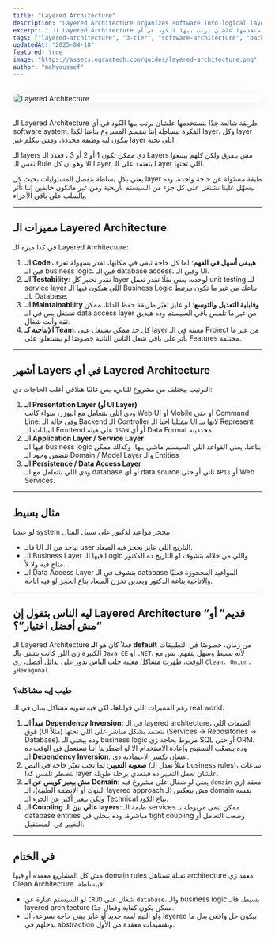 ```yaml
---
title: "Layered Architecture"
description: "Layered Architecture organizes software into logical layers—like presentation, business, and data access—to separate concerns and improve maintainability. This guide explains each layer's role and how they interact."
excerpt: "الـ Layered Architecture طريقة شائعة جدًا بنستخدمها علشان نرتب بيها الكود في أي software system. الفكرة ببساطة إننا بنقسم المشروع بتاعنا لكذا layer، وكل layer بيكون ليه وظيفة محددة."
tags: ["layered-architecture", "3-tier", "software-architecture", "backend", "dependency-inversion", "domain"]
updatedAt: "2025-04-18"
featured: true
image: "https://assets.eqraatech.com/guides/layered-architecture.png"
author: "mahyoussef"
---
```


<img src="https://assets.eqraatech.com/guides/layered-architecture.png" alt="Layered Architecture" ondragstart="return false;" oncontextmenu="return false;" style="display: block; margin: 2rem auto; border-radius: 1rem; box-shadow: 0 4px 24px 0 rgba(0,0,0,0.08);" />

الـ Layered Architecture طريقة شائعة جدًا بنستخدمها علشان نرتب بيها الكود في أي software system. الفكرة ببساطة إننا بنقسم المشروع بتاعنا لكذا layer، وكل layer بيكون ليه وظيفة محددة، ومش بيكلم غير layer اللي تحته.

الـ layers دي ممكن تكون 1 أو 2 أو 3 ، فعدد الـ Layers مش بيفرق ولكن كلهم بيتبعوا نفس الـ Rule الا وهو ان كل Layer بتعتمد على الـ Layer اللي تحتها.

يعني بكل بساطة بنفصل المسئوليات بحيث كل layer طبقة مسئولة عن حاجة واحدة، وده بيسهّل علينا نشتغل على كل جزء من السيستم بأريحية ومن غير مانكون خايفين إننا نأثر بالسلب على باقي الأجزاء.

---

## مميزات الـ Layered Architecture

في كذا ميزة للـ Layered Architecture:

1. **الـ Code هيبقى أسهل في الفهم**: لما كل حاجة تبقى في مكانها، تقدر بسهولة تعرف فين الـ business logic، فين الـ database access، وفين الـ UI.
2. **الـ Testability**: تقدر تختبر كل layer لوحده. يعني مثلًا تقدر تعمل unit testing للـ service layer اللي هيكون فيها الـ Business Logic بتاعك من غير ما تكون مرتبط بالـ Database.
3. **الـ Maintainability وقابلية التعديل والتوسع**: لو عايز تغيّر طريقة حفظ الداتا، ممكن تشتغل بس في الـ data access layer من غير ما تلمس باقي السيستم وده هيديق ثقة وأنت شغال.
4. **الإنتاجية كـ Team**: كل حد ممكن يشتغل على layer معينة في الـ Project من غير ما يأثر على باقي شغل الناس التانية خصوصًا لو بيشتغلوا على Features مختلفة.

---

## أشهر Layers في أي Layered Architecture

الترتيب بيختلف من مشروع للتاني، بس غالبًا هنلاقي أغلب الحاجات دي:

1. **الـ Presentation Layer (أو UI Layer)**  
    ودي اللي بتتعامل مع اليوزر، سواء كانت Web UI أو Mobile أو حتى Command Line. وفي حالة الـ Backend الـ Controller بتمثلنا احنا الـ UI لانها بتـ Represent البيانات للـ Frontend على هيئة `JSON` أو أي Data Format محددينه.
2. **الـ Application Layer / Service Layer**  
    فيها الـ business logic بتاعنا، يعني القواعد اللي السيستم ماشي بيها. وكذلك ممكن تتضمن وجود الـ Domain / Model Layer والـ Entities
3. **الـ Persistence / Data Access Layer**  
    ودي اللي بتتعامل مع الـ database أو أي data source تاني أو حتى `APIs` أو Web Services.

---

## مثال بسيط

لو عندنا system بيحجز مواعيد لدكتور على سبيل المثال:

- فالـ UI بياخد من الـ user التاريخ اللي عايز يحجز فيه الميعاد.
- الـ Business Layer فيها الـ Logic واللي من خلاله بتشوف لو التاريخ ده الدكتور متاح فيه ولا لأ.
- الـ Data Access Layer بتشوف في الـ database المواعيد المحجوزة فعليًا والاتاحية بتاعة الدكتور وبعدين تخزن الميعاد بتاع الحجز لو فيه اتاحة.

---

## ليه الناس بتقول إن Layered Architecture “قديم” أو “مش أفضل اختيار”؟

الـ Layered Architecture فعلاً كان هو **الـ default** من زمان، خصوصًا في التطبيقات الكبيرة زي اللي كانت بتتبني بالـ `Java EE` أو `.NET`، لأنه بسيط وسهل يتفهم. بس مع الوقت، ظهرت مشاكل معينة خلت الناس تدور على بدائل أفضل، زي `Clean، Onion، وHexagonal`.

### طيب إيه مشاكله؟

رغم المميزات اللي قولناها، لكن فيه شوية مشاكل بتبان في الـ real world:

1. **مبدأ الـ Dependency Inversion:** في الـ layered architecture، الطبقات اللي فوق (UI مثلاً) بتعتمد بشكل مباشر على اللي تحتها (Services → Repositories → Database). وده بيخلي الـ business logic مربوط بحاجة زي SQL أو حتى ORM، وده بيصعّب التستينج وإعادة الاستخدام الا لو اضطرينا اننا نستعمل في الوقت ده الـ **Dependency Inversion**. عشان نكسر الاعتمادية دي.
2. **صعوبة التغيير**: لما تحب تغيّر حاجة في النص (مثلاً تعدل الـ business rules)، ساعات بتضطر تلمس كذا layer علشان تعمل التغيير ده فبنعدي برحلة طويلة.
3. **مش بيعبر كويس عن الـ Domain**: يعني لو شغال على مشروع فيه `domain` معقد (زي البنوك أو الأنظمة الطبية)، الـ layered approach مش بيعكس الـ domain نفسه ولكن بيعبر أكتر عن الجزء الـ Technical بتاع الكود.
4. **الـ Coupling عالي بين الـ layers**: طبقة الـ services ممكن تبقى مربوطة بـ database entities مباشرة، وده بيخلي في tight coupling وصعب التعامل أو التغيير في المستقبل.

---

## في الختام

مش كل المشاريع معقدة أو فيها domain rules تقيلة تستاهل architecture معقد زي Clean Architecture. فببساطة:

- لو السيستم عبارة عن `CRUD` شغال على `database`، والـ business logic بسيط، فالـ layered architecture ممكن يكون كفاية وفعال جدًا.
- ولو التيم لسه جديد أو عايز يبني حاجة بسرعة، الـ layered بيكون حل واقعي بدل ما تدخلهم في abstraction وتقسيمات معقدة من الأول.